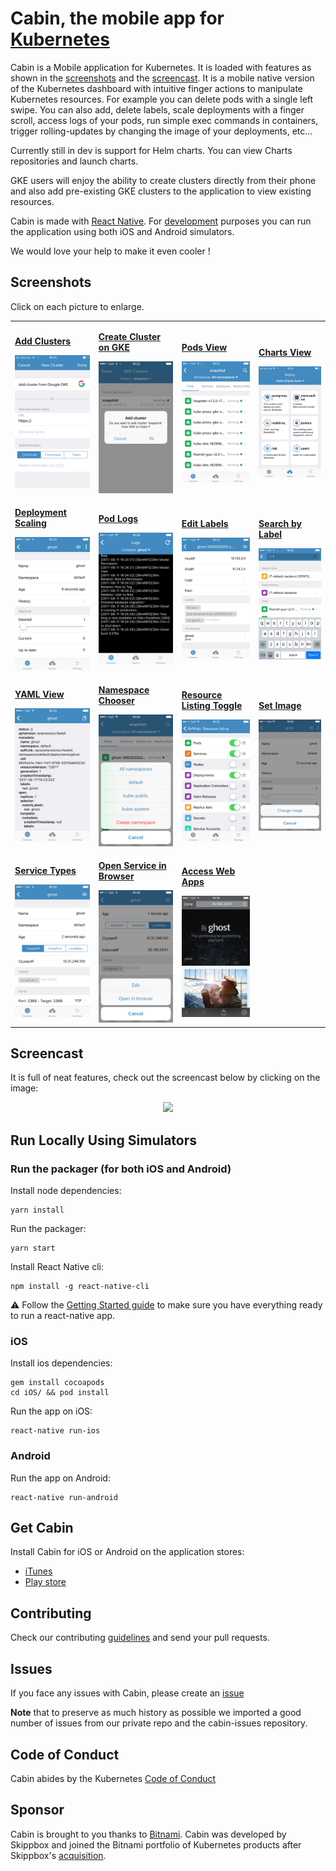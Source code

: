 # Cabin, the mobile app for [Kubernetes](https://kubernetes.io)

Cabin is a Mobile application for Kubernetes. It is loaded with features as shown in the [screenshots](##screenshots) and the [screencast](##screencast). It is a mobile native version of the Kubernetes dashboard with intuitive finger actions to manipulate Kubernetes resources. For example you can delete pods with a single left swipe. You can also add, delete labels, scale deployments with a finger scroll, access logs of your pods, run simple exec commands in containers, trigger rolling-updates by changing the image of your deployments, etc...

Currently still in dev is support for Helm charts. You can view Charts repositories and launch charts.

GKE users will enjoy the ability to create clusters directly from their phone and also add pre-existing GKE clusters to the application to view existing resources.

Cabin is made with [React Native](https://facebook.github.io/react-native/). For [development](##run-locally-using-simulators) purposes you can run the application using both iOS and Android simulators.

We would love your help to make it even cooler !

## Screenshots

Click on each picture to enlarge.

<table style="width:100%">
<tr>
  <td>
    <a href="https://raw.githubusercontent.com/bitnami/cabin/master/images/cluster-add.png">
    <p><b>Add Clusters</b></p>
    <img src="images/cluster-add.png" width="170">
    </a>
  </td>
  <td>
    <a href="https://raw.githubusercontent.com/bitnami/cabin/master/images/gke.png">
    <p><b>Create Cluster on GKE</b></p>
    <img src="images/gke.png" width="170">
    </a>
  </td>
  <td>
    <a href="https://raw.githubusercontent.com/bitnami/cabin/master/images/pods.png">
    <p><b>Pods View</b></p>
    <img src="images/pods.png" width="170">
    </a>
  </td>
  <td>
    <a href="https://raw.githubusercontent.com/bitnami/cabin/master/images/charts.png">
    <p><b>Charts View</b></p>
    <img src="images/charts.png" width="170">
    </a>
  </td>
</tr>
<tr>
  <td>
    <a href="https://raw.githubusercontent.com/bitnami/cabin/master/images/deployment-view.png">
    <p><b>Deployment Scaling</b></p>
    <img src="images/deployment-view.png" width="170">
    </a>
  </td>
  <td>
    <a href="https://raw.githubusercontent.com/bitnami/cabin/master/images/logs.png">
    <p><b>Pod Logs</b></p>
    <img src="images/logs.png" width="170">
    </a>
  </td>
  <td>
    <a href="https://raw.githubusercontent.com/bitnami/cabin/master/images/labels.png">
    <p><b>Edit Labels</b></p>
    <img src="images/labels.png" width="170">
    </a>
  </td>
  <td>
    <a href="https://raw.githubusercontent.com/bitnami/cabin/master/images/search.png">
    <p><b>Search by Label</b></p>
    <img src="images/search.png" width="170">
    </a>
  </td>
</tr>
<tr>
  <td>
    <a href="https://raw.githubusercontent.com/bitnami/cabin/master/images/yaml-view.png">
    <p><b>YAML View</b></p>
    <img src="images/yaml-view.png" width="170">
    </a>
  </td>
  <td>
    <a href="https://raw.githubusercontent.com/bitnami/cabin/master/images/ns.png">
    <p><b>Namespace Chooser</b></p>
    <img src="images/ns.png" width="170">
    </a>
  </td>
  <td>
    <a href="https://raw.githubusercontent.com/bitnami/cabin/master/images/resource-list.png">
    <p><b>Resource Listing Toggle</b></p>
    <img src="images/resource-list.png" width="170">
    </a>
  </td>
  <td>
    <a href="https://raw.githubusercontent.com/bitnami/cabin/master/images/set-image.png">
    <p><b>Set Image</b></p>
    <img src="images/set-image.png" width="170">
    </a>
  </td>
</tr>
<tr>
  <td>
    <a href="https://raw.githubusercontent.com/bitnami/cabin/master/images/services.png">
    <p><b>Service Types</b></p>
    <img src="images/services.png" width="170">
    </a>
  </td>
  <td>
    <a href="https://raw.githubusercontent.com/bitnami/cabin/master/images/open-browser.png">
    <p><b>Open Service in Browser</b></p>
    <img src="images/open-browser.png" width="170">
    </a>
  </td>
  <td>
    <a href="https://raw.githubusercontent.com/bitnami/cabin/master/images/ghost.png">
    <p><b>Access Web Apps</b></p>
    <img src="images/ghost.png" width="170">
    </a>
  </td>
</tr>
</table>

## Screencast

It is full of neat features, check out the screencast below by clicking on the image:

<p align="center">
<a href="https://www.youtube.com/watch?v=z54uH2gDmso">
<img src="https://img.youtube.com/vi/z54uH2gDmso/0.jpg">
</a>
</p>

## Run Locally Using Simulators

### Run the packager (for both iOS and Android)

Install node dependencies:

```
yarn install
```

Run the packager:

```
yarn start
```

Install React Native cli:

```
npm install -g react-native-cli
```

⚠️ Follow the [Getting Started guide](http://facebook.github.io/react-native/releases/0.48/docs/getting-started.html) to make sure you have everything ready to run a react-native app.

### iOS

Install ios dependencies:

```
gem install cocoapods
cd iOS/ && pod install
```

Run the app on iOS:
```
react-native run-ios
```

### Android

Run the app on Android:
```
react-native run-android
```

## Get Cabin

Install Cabin for iOS or Android on the application stores:

* [iTunes](https://itunes.apple.com/us/app/cabin-manage-kubernetes-applications/id1137054392?mt=8)
* [Play store](https://play.google.com/store/apps/details?id=com.skippbox.cabin&hl=en)

## Contributing

Check our contributing [guidelines](CONTRIBUTING.md) and send your pull requests.

## Issues

If you face any issues with Cabin, please create an [issue](https://github.com/bitnami/cabin/issues)

**Note** that to preserve as much history as possible we imported a good number of issues from our private repo and the cabin-issues repository.

## Code of Conduct

Cabin abides by the Kubernetes [Code of Conduct](code-of-conduct.md)

## Sponsor

Cabin is brought to you thanks to [Bitnami](https://bitnami.com). Cabin was developed by Skippbox and joined the Bitnami portfolio of Kubernetes products after Skippbox's [acquisition](https://thenewstack.io/skippbox-enterprise-building-kubernetes-bitnami/).
